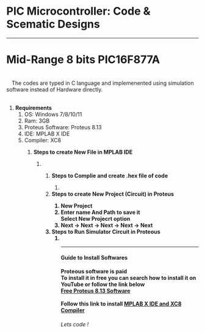 # PIC Microcontroller: Code & Scematic Designs

<hr>
<h1> Mid-Range 8 bits PIC16F877A  </h1><br>
</hr>
    &emsp;The codes are typed in C language and implemenented using simulation software instead of Hardware directly.<br>
    <br>
    <ol>
        <li><b>Requirements</b><br>
            <ol>
                <li>OS: Windows 7/8/10/11 </li>
                <li>Ram: 3GB </li>
                <li>Proteus Software: Proteus 8.13</li>
                <li>IDE: MPLAB X IDE</li>
                <li>Compiler: XC8 </li>
            <ol>
        <li><b>Steps to create New File in MPLAB IDE</b></li>
            <ol>
                <li></li>
            <ol>
        <li>
            <b>Steps to Complie and create .hex file of code </b></li>
            <ol>
                <li></li>
            </ol>
        </li>
        <li><b>Steps to create New Project (Circuit) in Proteus<b></li>
            <ol>
                <li>New Project</li>
                <li>Enter name And Path to save it<br>Select New Projecrt option</li>
           <li>Next -> Next -> Next -> Next -> Next</li>
            </ol>     
        <li>
            <b>Steps to Run Simulator Circuit in Proteous</b>
            <ol>
                <li></li>
            <ol>
        </li>
    </ol>
    <hr>
            <h4>Guide to Install Softwares</h4>
    </hr>
    <b>Proteous software is paid</b>
    <br>
    To install it in free you can search how to install it on YouTube or follow the link below<br>
    <a href="https://www.geeksforgeeks.org/how-to-download-and-install-proteus-software-on-windows/">Free Proteus 8.13 Software</a>
    <br><br>
    Follow this link to install <a href="https://youtu.be/OU_M8H1sIy0"> MPLAB X IDE and XC8 Compiler</a>
    <h6>Lets code !</h6>


    